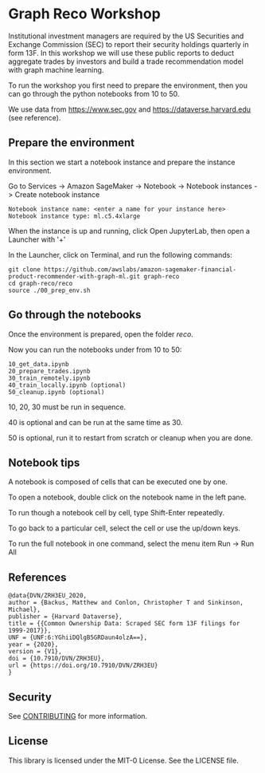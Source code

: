 # Graph Reco Workshop

Institutional investment managers are required by the US Securities and Exchange Commission (SEC) 
to report their security holdings quarterly in form 13F.
In this workshop we will use these public reports to deduct aggregate trades by investors and 
build a trade recommendation model with graph machine learning.

To run the workshop you first need to prepare the environment, then you can go through the python notebooks from 10 to 50.

We use data from https://www.sec.gov and https://dataverse.harvard.edu (see reference).

## Prepare the environment

In this section we start a notebook instance and prepare the instance environment.

Go to Services -> Amazon SageMaker -> Notebook -> Notebook instances -> Create notebook instance 
    
```
Notebook instance name: <enter a name for your instance here>
Notebook instance type: ml.c5.4xlarge
```

When the instance is up and running, click Open JupyterLab, then open a Launcher with '+'

In the Launcher, click on Terminal, and run the following commands:

```
git clone https://github.com/awslabs/amazon-sagemaker-financial-product-recommender-with-graph-ml.git graph-reco
cd graph-reco/reco   
source ./00_prep_env.sh
```

## Go through the notebooks

Once the environment is prepared, open the folder *reco*. 

Now you can run the notebooks under from 10 to 50:

```
10_get_data.ipynb
20_prepare_trades.ipynb
30_train_remotely.ipynb
40_train_locally.ipynb (optional)
50_cleanup.ipynb (optional)
```

10, 20, 30 must be run in sequence. 

40 is optional and can be run at the same time as 30. 

50 is optional, run it to restart from scratch or cleanup when you are done. 

## Notebook tips

A notebook is composed of cells that can be executed one by one. 

To open a notebook, double click on the notebook name in the left pane.

To run though a notebook cell by cell, type Shift-Enter repeatedly.

To go back to a particular cell, select the cell or use the up/down keys.

To run the full notebook in one command, select the menu item Run -> Run All

## References

```
@data{DVN/ZRH3EU_2020,
author = {Backus, Matthew and Conlon, Christopher T and Sinkinson, Michael},
publisher = {Harvard Dataverse},
title = {{Common Ownership Data: Scraped SEC form 13F filings for 1999-2017}},
UNF = {UNF:6:YGhiiDQlgB5GRDaun4olzA==},
year = {2020},
version = {V1},
doi = {10.7910/DVN/ZRH3EU},
url = {https://doi.org/10.7910/DVN/ZRH3EU}
}
```

## Security

See [CONTRIBUTING](CONTRIBUTING.md#security-issue-notifications) for more information.

## License

This library is licensed under the MIT-0 License. See the LICENSE file.

